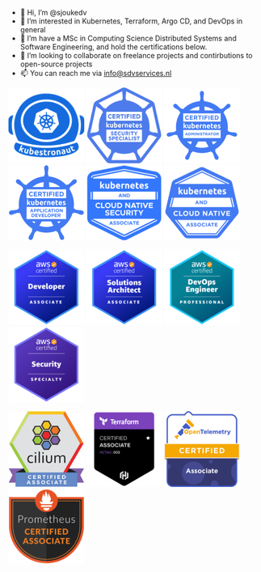 - 👋 Hi, I’m @sjoukedv
- 👀 I’m interested in Kubernetes, Terraform, Argo CD, and DevOps in general
- 🌱 I’m have a MSc in Computing Science Distributed Systems and Software Engineering, and hold the certifications below.
- 💞️ I’m looking to collaborate on freelance projects and contirbutions to open-source projects
- 📫 You can reach me via info@sdvservices.nl

<p float="left">

<img alt="Kubestronaut" src="images/kubestronaut.png" width="150" height="150" >
<img alt="Kubernetes Security Specialist" src="images/cks.webp" width="150" height="150" >
<img alt="Kubernetes Administrator" src="images/cka.png" width="150" height="150" >
<img alt="Kubernetes Application Developer" src="images/ckad.png" width="150" height="150" >
<img alt="Kubernetes and Cloud Native Security Associate" src="images/kcsa.png" width="150" height="150" >
<img alt="Kubernetes and Cloud Native Associate" src="images/kcna.png" width="150" height="150" >

</p>


<p float="left">
<img alt="AWS Developer Associate" src="images/aws-dva.png" width="150" height="150" >
<img alt="AWS Certified Solutions Architect – Associate" src="images/aws-saa.png" width="150" height="150" >
<img alt="AWS Certified DevOps Engineer – Professional" src="images/aws-dvp.png" width="150" height="150" >
<img alt="AWS Certified Security – Specialty" src="images/aws-css.png" width="150" height="150" >
</p>


<p float="left">
<img alt="CCA: Cilium Certified Associate" src="images/cncf-cca.png" width="150" height="150" >
<img alt="Terraform Associate" src="images/tfa.png" width="150" height="150" >
<img alt="OpenTelemtry Certified Associate" src="images/otel.png" width="150" height="150" >
<img alt="Prometheus Certified Associate" src="images/pca.png" width="150" height="150" >
</p>
